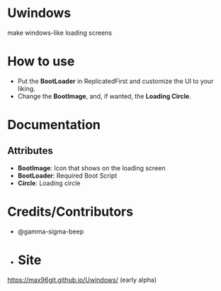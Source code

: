 # Uwindows
make windows-like loading screens
# How to use
- Put the **BootLoader** in ReplicatedFirst and customize the UI to your liking.
- Change the **BootImage**, and, if wanted, the **Loading Circle**.
# Documentation
## Attributes
- **BootImage**: Icon that shows on the loading screen
- **BootLoader**: Required Boot Script
- **Circle**: Loading circle
# Credits/Contributors
- @gamma-sigma-beep
- # Site
https://max96git.github.io/Uwindows/
(early alpha)

